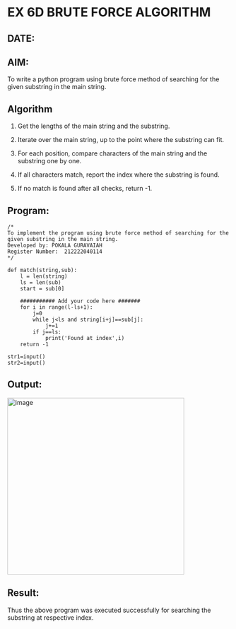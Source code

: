 # EX 6D BRUTE FORCE ALGORITHM
## DATE:
## AIM:
To write a python program using brute force method of searching for the given substring in the main string.

## Algorithm
1. Get the lengths of the main string and the substring.

2. Iterate over the main string, up to the point where the substring can fit.

3. For each position, compare characters of the main string and the substring one by one.

4. If all characters match, report the index where the substring is found.

5. If no match is found after all checks, return -1.


## Program:
```
/*
To implement the program using brute force method of searching for the given substring in the main string.
Developed by: POKALA GURAVAIAH
Register Number:  212222040114
*/
```
```
def match(string,sub):
    l = len(string)
    ls = len(sub)
    start = sub[0]

    ########### Add your code here #######
    for i in range(l-ls+1):
        j=0
        while j<ls and string[i+j]==sub[j]:
            j+=1
        if j==ls:
            print('Found at index',i)
    return -1

str1=input()
str2=input()

```
## Output:
<img width="400" alt="image" src="https://github.com/user-attachments/assets/1456de64-9be8-4b45-ad8a-a15cf9c1d9ec"/>

## Result:
Thus the above program was executed successfully for searching the substring at respective index.

